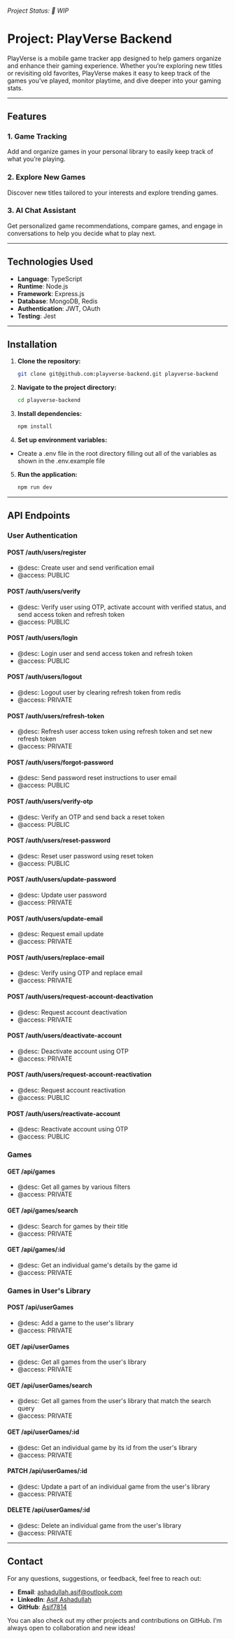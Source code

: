###### Project Status: 🚧 WIP

# Project: PlayVerse Backend

PlayVerse is a mobile game tracker app designed to help gamers organize and enhance their gaming experience. Whether you’re exploring new titles or revisiting old favorites, PlayVerse makes it easy to keep track of the games you’ve played, monitor playtime, and dive deeper into your gaming stats.

---

## Features

### 1. Game Tracking

Add and organize games in your personal library to easily keep track of what you’re playing.

### 2. Explore New Games

Discover new titles tailored to your interests and explore trending games.

### 3. AI Chat Assistant

Get personalized game recommendations, compare games, and engage in conversations to help you decide what to play next.

---

## Technologies Used

- **Language**: TypeScript
- **Runtime**: Node.js
- **Framework**: Express.js
- **Database**: MongoDB, Redis
- **Authentication**: JWT, OAuth
- **Testing**: Jest

---

## Installation

1. **Clone the repository:**

    ```bash
    git clone git@github.com:playverse-backend.git playverse-backend
    ```

2. **Navigate to the project directory:**

    ```bash
    cd playverse-backend
    ```

3. **Install dependencies:**

    ```bash
    npm install
    ```

4. **Set up environment variables:**

- Create a .env file in the root directory filling out all of the variables as shown
  in the .env.example file

5. **Run the application:**

    ```bash
    npm run dev
    ```

---

## API Endpoints

### User Authentication

#### POST /auth/users/register

- @desc: Create user and send verification email
- @access: PUBLIC

#### POST /auth/users/verify

- @desc: Verify user using OTP, activate account with verified status, and send
  access token and refresh token
- @access: PUBLIC

#### POST /auth/users/login

- @desc: Login user and send access token and refresh token
- @access: PUBLIC

#### POST /auth/users/logout

- @desc: Logout user by clearing refresh token from redis
- @access: PRIVATE

#### POST /auth/users/refresh-token

- @desc: Refresh user access token using refresh token and set new refresh token
- @access: PRIVATE

#### POST /auth/users/forgot-password

- @desc: Send password reset instructions to user email
- @access: PUBLIC

#### POST /auth/users/verify-otp

- @desc: Verify an OTP and send back a reset token
- @access: PUBLIC

#### POST /auth/users/reset-password

- @desc: Reset user password using reset token
- @access: PUBLIC

#### POST /auth/users/update-password

- @desc: Update user password
- @access: PRIVATE

#### POST /auth/users/update-email

- @desc: Request email update
- @access: PRIVATE

#### POST /auth/users/replace-email

- @desc: Verify using OTP and replace email
- @access: PRIVATE

#### POST /auth/users/request-account-deactivation

- @desc: Request account deactivation
- @access: PRIVATE

#### POST /auth/users/deactivate-account

- @desc: Deactivate account using OTP
- @access: PRIVATE

#### POST /auth/users/request-account-reactivation

- @desc: Request account reactivation
- @access: PUBLIC

#### POST /auth/users/reactivate-account

- @desc: Reactivate account using OTP
- @access: PUBLIC

### Games

#### GET /api/games

- @desc: Get all games by various filters
- @access: PRIVATE

#### GET /api/games/search

- @desc: Search for games by their title
- @access: PRIVATE

#### GET /api/games/:id

- @desc: Get an individual game's details by the game id
- @access: PRIVATE

### Games in User's Library

#### POST /api/userGames

- @desc: Add a game to the user's library
- @access: PRIVATE

#### GET /api/userGames

- @desc: Get all games from the user's library
- @access: PRIVATE

#### GET /api/userGames/search

- @desc: Get all games from the user's library that match the search query
- @access: PRIVATE

#### GET /api/userGames/:id

- @desc: Get an individual game by its id from the user's library
- @access: PRIVATE

#### PATCH /api/userGames/:id

- @desc: Update a part of an individual game from the user's library
- @access: PRIVATE

#### DELETE /api/userGames/:id

- @desc: Delete an individual game from the user's library
- @access: PRIVATE

---

## Contact

For any questions, suggestions, or feedback, feel free to reach out:

- **Email**: [ashadullah.asif@outlook.com](mailto:ashadullah.asif@outlook.com)
- **LinkedIn**: [Asif Ashadullah](https://www.linkedin.com/in/asifashadullah)
- **GitHub**: [Asif7814](https://github.com/Asif7814)

You can also check out my other projects and contributions on GitHub. I’m always open to collaboration and new ideas!
